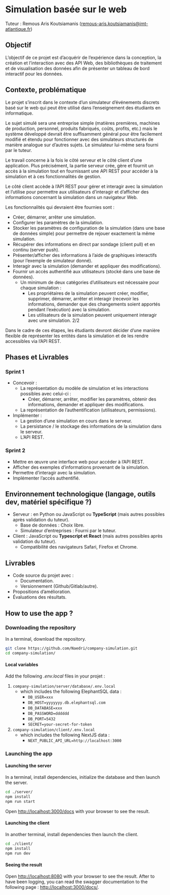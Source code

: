 # Simulation basée sur le web

Tuteur : Remous Aris Koutsiamanis ([remous-aris.koutsiamanis@imt-atlantique.fr](mailto:remous-aris.koutsiamanis@imt-atlantique.fr))

## Objectif

L’objectif de ce projet est d’acquérir de l’expérience dans la conception, la création et l’interaction
avec des API Web, des bibliothèques de traitement et de visualisation des données afin de présenter
un tableau de bord interactif pour les données.

## Contexte, problématique

Le projet s’inscrit dans le contexte d’un simulateur d’événements discrets basé sur le web qui peut
être utilisé dans l’enseignement des étudiants en informatique.

Le sujet simulé sera une entreprise simple (matières premières, machines de production, personnel,
produits fabriqués, coûts, profits, etc.) mais le système développé devrait être suffisamment général
pour être facilement modifié et étendu pour fonctionner avec des simulateurs structurés de manière
analogue sur d’autres sujets. Le simulateur lui-même sera fourni par le tuteur.

Le travail concerne à la fois le côté serveur et le côté client d’une application. Plus précisément, la
partie serveur crée, gère et fournit un accès à la simulation tout en fournissant une API REST pour
accéder à la simulation et à ces fonctionnalités de gestion.

Le côté client accède à l’API REST pour gérer et interagir avec la simulation et l’utilise pour permettre
aux utilisateurs d’interagir et d’afficher des informations concernant la simulation dans un
navigateur Web.

Les fonctionnalités qui devraient être fournies sont :

- Créer, démarrer, arrêter une simulation.
- Configurer les paramètres de la simulation.
- Stocker les paramètres de configuration de la simulation (dans une base de données simple)
  pour permettre de rejouer exactement la même simulation.
- Récupérer des informations en direct par sondage (client pull) et en continu (server push).
- Présenter/afficher des informations à l’aide de graphiques interactifs (pour l’exemple de
  simulateur donné).
- Interagir avec la simulation (demander et appliquer des modifications).
- Fournir un accès authentifié aux utilisateurs (stocké dans une base de données).
  - Un minimum de deux catégories d’utilisateurs est nécessaire pour chaque simulation :
    - Les propriétaires de la simulation peuvent créer, modifier, supprimer, démarrer,
      arrêter et interagir (recevoir les informations, demander que des changements soient
      apportés pendant l’exécution) avec la simulation.
    - Les utilisateurs de la simulation peuvent uniquement interagir avec une simulation.
      2/2

Dans le cadre de ces étapes, les étudiants devront décider d’une manière flexible de représenter les
entités dans la simulation et de les rendre accessibles via l’API REST.

## Phases et Livrables

### Sprint 1

- Concevoir :
  - La représentation du modèle de simulation et les interactions possibles avec celui-ci :
    - Créer, démarrer, arrêter, modifier les paramètres, obtenir des informations,
      demander et appliquer des modifications.
  - La représentation de l’authentification (utilisateurs, permissions).
- Implémenter :
  - La gestion d’une simulation en cours dans le serveur.
  - La persistance / le stockage des informations de la simulation dans le serveur.
  - L’API REST.

### Sprint 2

- Mettre en œuvre une interface web pour accéder à l’API REST.
- Afficher des exemples d’informations provenant de la simulation.
- Permettre d’interagir avec la simulation.
- Implémenter l’accès authentifié.

## Environnement technologique (langage, outils dev, matériel spécifique ?)

- Serveur : en Python ou JavaScript ou **TypeScript** (mais autres possibles après validation du
  tuteur).
  - Base de données : Choix libre.
  - Simulateur d’entreprises : Fourni par le tuteur.
- Client : JavaScript ou **Typescript et React** (mais autres possibles après validation du tuteur).
  - Compatibilité des navigateurs Safari, Firefox et Chrome.

## Livrables

- Code source du projet avec :
  - Documentation.
  - Versionnement (Github/Gitlab/autre).
- Propositions d’amélioration.
- Évaluations des résultats.

## How to use the app ?

### Downloading the repository

In a terminal, download the repository.

```bash
git clone https://github.com/Naedri/company-simulation.git
cd company-simulation/
```

#### Local variables

Add the following *.env.local* files in your projet :

1. `company-simulation/server/database/.env.local`
    - which includes the following ElephantSQL data :
        - `DB_USER=xxx`
        - `DB_HOST=yyyyyyy.db.elephantsql.com`
        - `DB_DATABASE=xxx`
        - `DB_PASSWORD=dddddd`
        - `DB_PORT=5432`
        - `SECRET=your-secret-for-token`
2. `company-simulation/client/.env.local`
    - which includes the following NextJS data :
        - `NEXT_PUBLIC_API_URL=http://localhost:3000`

### Launching the app

#### Launching the server

In a terminal, install dependencies, initialize the database and then launch the server.

```bash
cd ./server/
npm install
npm run start
```

Open [http://localhost:3000/docs](http://localhost:3000) with your browser to see the result.

#### Launching the client

In another terminal, install dependencies then launch the client.

```bash
cd ./client/
npm install
npm run dev
```

#### Seeing the result

Open [http://localhost:8080](http://localhost:8080) with your browser to see the result.
After to have been logging, you can read the swagger documentation to the following page : [http://localhost:3000/docs/](http://localhost:3000/docs/). 
